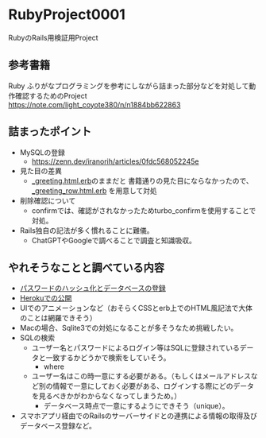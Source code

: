 # RubyProject0001
RubyのRails用検証用Project

## 参考書籍
Ruby ふりがなプログラミングを参考にしながら詰まった部分などを対処して動作確認するためのProject
https://note.com/light_coyote380/n/n1884bb622863

## 詰まったポイント
- MySQLの登録
  - https://zenn.dev/iranorih/articles/0fdc568052245e
- 見た目の差異
  - [_greeting.html.erb](app/views/greetings/_greeting.html.erb)のままだと
  書籍通りの見た目にならなかったので、[_greeting_row.html.erb](app/views/greetings/_greeting_row.html.erb)
  を用意して対処
- 削除確認について
  - confirmでは、確認がされなかったためturbo_confirmを使用することで対処。
- Rails独自の記法が多く慣れることに難儀。
  - ChatGPTやGoogleで調べることで調査と知識吸収。

## やれそうなことと調べている内容
- [パスワードのハッシュ化とデータベースの登録](https://qiita.com/ryosuketter/items/805452b7e6bf9637cb57)
- [Herokuでの公開](https://www.sejuku.net/blog/8178)
- UIでのアニメーションなど（おそらくCSSとerb上でのHTML風記法で大体のことは網羅できそう）
- Macの場合、Sqlite3での対処になることが多そうなため挑戦したい。
- SQLの検索
  - ユーザー名とパスワードによるログイン等はSQLに登録されているデータと一致するかどうかで検索をしていそう。
    - where
  - ユーザー名はこの時一意にする必要がある。（もしくはメールアドレスなど別の情報で一意にしておく必要がある、ログインする際にどのデータを見るべきかがわからなくなってしまうため。）
    - データベース時点で一意にするようにできそう（unique）。
- スマホアプリ経由でのRailsのサーバーサイドとの連携による情報の取得及びデータベース登録など。